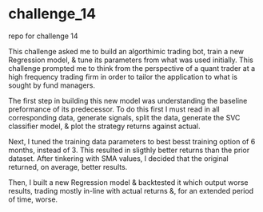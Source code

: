 # challenge_14
repo for challenge 14


This challenge asked me to build an algorthimic trading bot, train a new Regression model, & tune its parameters from what was used initially. This challenge prompted me to think from the perspective of a quant trader at a high frequency trading firm in order to tailor the application to what is sought by fund managers. 

The first step in building this new model was understanding the baseline preformance of its predecessor. To do this first I must read in all corresponding data, generate signals, split the data, generate the SVC classifier model, & plot the strategy returns against actual. 

Next, I tuned the training data parameters to best besst training option of 6 months, instead of 3. This resulted in sligthly better returns than the prior dataset. After tinkering with SMA values, I decided that the original returned, on average, better results. 

Then, I built a new Regression model & backtested it which output worse results, trading mostly in-line with actual returns &, for an extended period of time, worse. 
